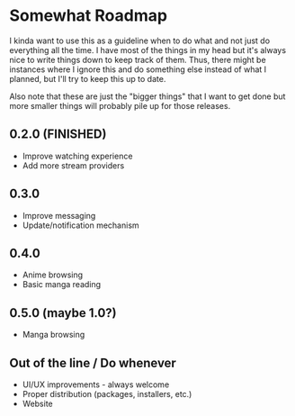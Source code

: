 # Somewhat Roadmap

I kinda want to use this as a guideline when to do what and not just do everything all the time.
I have most of the things in my head but it's always nice to write things down to keep track of them.
Thus, there might be instances where I ignore this and do something else instead of what I planned, but I'll try to keep this up to date.

Also note that these are just the "bigger things" that I want to get done but more smaller things will probably pile up for those releases.

## 0.2.0 (FINISHED)
- Improve watching experience
- Add more stream providers

## 0.3.0
- Improve messaging
- Update/notification mechanism

## 0.4.0
- Anime browsing
- Basic manga reading

## 0.5.0 (maybe 1.0?)
- Manga browsing

## Out of the line / Do whenever
- UI/UX improvements - always welcome
- Proper distribution (packages, installers, etc.)
- Website
